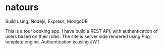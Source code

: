 # natours
Build using, Nodejs, Express, MongoDB

This is a tour booking app. 
I have build a REST API, with authentication of users based on their roles. 
The site is server side rendered using Pug template engine. 
Authentication is using JWT. 

